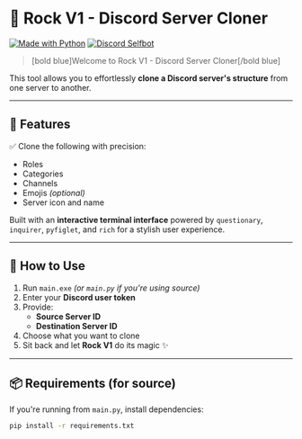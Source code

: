 # 💠 Rock V1 - Discord Server Cloner

[![Made with Python](https://img.shields.io/badge/Made%20with-Python-blue?style=for-the-badge&logo=python)](https://www.python.org/)
[![Discord Selfbot](https://img.shields.io/badge/Discord%20Selfbot-%237289DA?style=for-the-badge&logo=discord)](https://discord.com)

> [bold blue]Welcome to Rock V1 - Discord Server Cloner[/bold blue]

This tool allows you to effortlessly **clone a Discord server's structure** from one server to another.

---

## 🔧 Features

✅ Clone the following with precision:

- Roles  
- Categories  
- Channels  
- Emojis *(optional)*  
- Server icon and name  

Built with an **interactive terminal interface** powered by `questionary`, `inquirer`, `pyfiglet`, and `rich` for a stylish user experience.

---

## 🚀 How to Use

1. Run `main.exe` *(or `main.py` if you're using source)*
2. Enter your **Discord user token**
3. Provide:
   - **Source Server ID**
   - **Destination Server ID**
4. Choose what you want to clone
5. Sit back and let **Rock V1** do its magic ✨

---

## 📦 Requirements (for source)

If you're running from `main.py`, install dependencies:

```bash
pip install -r requirements.txt
